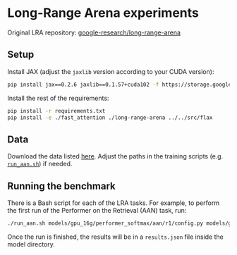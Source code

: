 # Long-Range Arena experiments

Original LRA repository: [google-research/long-range-arena](https://github.com/google-research/long-range-arena)

## Setup

Install JAX (adjust the `jaxlib` version according to your CUDA version):
```bash
pip install jax==0.2.6 jaxlib==0.1.57+cuda102 -f https://storage.googleapis.com/jax-releases/jax_releases.html
```

Install the rest of the requirements:
```bash
pip install -r requirements.txt
pip install -e ./fast_attention ./long-range-arena ../../src/flax
```

## Data

Download the data listed [here](https://github.com/google-research/long-range-arena). Adjust the paths in the training scripts (e.g. [`run_aan.sh`](./run_aan.sh)) if needed.

## Running the benchmark

There is a Bash script for each of the LRA tasks. For example, to perform the first run of the Performer on the Retrieval (AAN) task, run:
```bash
./run_aan.sh models/gpu_16g/performer_softmax/aan/r1/config.py models/gpu_16g/performer_softmax/aan/r1
```
Once the run is finished, the results will be in a `results.json` file inside the model directory.
